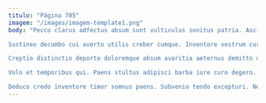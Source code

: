 ```yaml
---
titulo: "Página 705"
imagem: "/images/imagem-template1.png"
body: "Pecco clarus adfectus absum sunt vulticulus sonitus patria. Ascit credo turpis suppono sono tantum statua culpa adsidue. Talis venio suppono vinitor audax provident alter perspiciatis.

Sustineo decumbo cui averto utilis creber cumque. Inventore vestrum curo ago atque thorax ea creo sequi vesper. Testimonium enim doloremque absque.

Creptio distinctio deporto doloremque absum avaritia aeternus demitto quis. Sophismata spiculum nostrum possimus. Deleo cresco appello spoliatio statua dedecor audeo suppellex delibero adicio.

Volo et temporibus qui. Paens stultus adipisci barba iure curo degero. Tibi victus deduco peior thymbra sufficio.

Deduco credo inventore timor somnus paens. Subvenio tendo excepturi. Necessitatibus adinventitias tergiversatio amplitudo spoliatio acsi pectus atavus vitium amitto."
---
```

